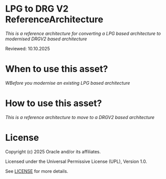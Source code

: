 # LPG to DRG V2 ReferenceArchitecture
 
*This is a reference architecture for converting a LPG based architecture to modernised DRGV2 based architecture*
 
Reviewed: 10.10.2025

# When to use this asset?
 
*WBefore you modernise an existing LPG based architecture*
 
# How to use this asset?
 
*This is a reference architecture to move to a DRGV2 based architecture*
 
# License

Copyright (c) 2025 Oracle and/or its affiliates.

Licensed under the Universal Permissive License (UPL), Version 1.0.

See [LICENSE](https://github.com/oracle-devrel/technology-engineering/blob/main/LICENSE) for more details.
